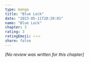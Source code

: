 ```yaml
---
type: manga
title: "Blue Lock"
date: "2023-05-11T20:20:01"
name: "Blue Lock"
chapter: 3
rating: 3
ratingEmoji: ⭐️⭐️⭐️
share: false
---
```


_[No review was written for this chapter]_
